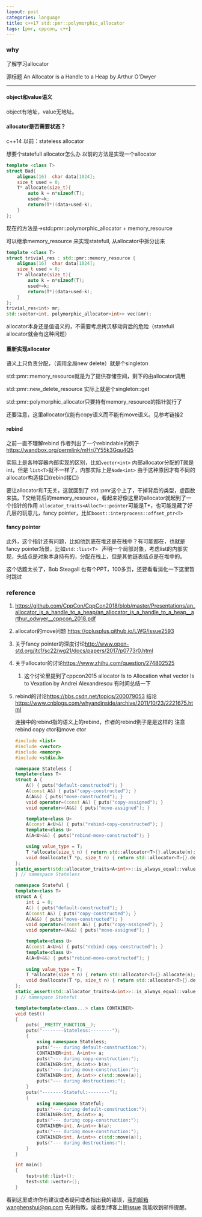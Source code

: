 ```yaml
---
layout: post
categories: language
title: c++17 std::pmr::polymorphic_allocator
tags: [pmr, cppcon, c++]
---
```



### why 

了解学习allocator

源标题 An Allocator is a Handle to a Heap by Arthur O'Dwyer

---

#### object和value语义

object有地址，value无地址。

#### allocator是否需要状态？

c++14 以前：stateless allocator

想要个statefull allocator怎么办 以前的方法是实现一个allocator

```c++
template <class T>
struct Bad{
    alignas(16)  char data[1024];
    size_t used = 0;
    T* allocate(size_t){
        auto k = n*sizeof(T);
        used+=k;
        return(T*)(data+used-k);
    }
};
```

现在的方法是->std::pmr::polymorphic_allocator + memory_resource

可以继承memory_resource 来实现statefull, 从allocator中拆分出来

```c++
template <class T>
struct trivial_res : std::pmr::memory_resource {
    alignas(16)  char data[1024];
    size_t used = 0;
    T* allocate(size_t){
        auto k = n*sizeof(T);
        used+=k;
        return(T*)(data+used-k);
    }
};
trivial_res<int> mr;
std::vector<int, polymorphic_allocator<int>> vec(&mr);
```

allocator本身还是值语义的，不需要考虑拷贝移动背后的危险（statefull allocator就会有这种问题）



#### 重新实现allocator

语义上只负责分配，（调用全局new delete）就是个singleton

std::pmr::memory_resource就是为了提供存储空间，剩下的由allocator调用

std::pmr::new_delete_resource 实际上就是个singleton::get

std::pmr::polymorphic_allocator只要持有memory_resource的指针就行了

还要注意，这里allocator仅能有copy语义而不能有move语义。见参考链接2

#### rebind

之前一直不理解rebind 作者列出了一个rebindable的例子 <https://wandbox.org/permlink/mHrj7Y55k3Gqu4Q5>

实际上是各种容器内部实现的区别，比如`vector<int>` 内部allocator分配的T就是int，但是 `list<T>`就不一样了，内部实际上是`Node<int>`  由于这种原因才有不同的allocator构造接口(rebind接口)

要让allocator和T无关，这就回到了 std::pmr这个上了，干掉背后的类型，虚函数来搞，T交给背后的memory_resource，看起来好像这里的allocator就起到了一个指针的作用 `allocator_traits<AllocT>::pointer`可能是T*，也可能是藏了好几层的玩意儿，fancy pointer，比如`boost::interprocess::offset_ptr<T>`



#### fancy pointer

此外，这个指针还有问题，比如他到底在堆还是在栈中？有可能都在，也就是fancy pointer场景，比如`std::list<T> ` 声明一个局部对象，考虑list的内部实现，头结点是对象本身持有的，分配在栈上，但是其他链表结点是在堆中的。

这个话题太长了，Bob Steagall 也有个PPT，100多页，还要看看消化一下这里暂时跳过



### reference

1. <https://github.com/CppCon/CppCon2018/blob/master/Presentations/an_allocator_is_a_handle_to_a_heap/an_allocator_is_a_handle_to_a_heap__arthur_odwyer__cppcon_2018.pdf>

2. allocator的move问题 <https://cplusplus.github.io/LWG/issue2593>

3. 关于fancy pointer的深度讨论<http://www.open-std.org/jtc1/sc22/wg21/docs/papers/2017/p0773r0.html>

4. 关于allocator的讨论<https://www.zhihu.com/question/274802525>

   1.  这个讨论里提到了cppcon2015 allocator Is to Allocation what vector Is to Vexation by Andrei Alexandrescu 有时间总结一下 

5. rebind的讨论<https://bbs.csdn.net/topics/200079053> 结论<https://www.cnblogs.com/whyandinside/archive/2011/10/23/2221675.html>

   连接中的rebind指的语义上的rebind，作者的rebind例子是是这样的 注意rebind copy ctor和move ctor

   ```c++
   #include <list>
   #include <vector>
   #include <memory>
   #include <stdio.h>
   
   namespace Stateless {
   template<class T>
   struct A {
       A() { puts("default-constructed"); }
       A(const A&) { puts("copy-constructed"); }
       A(A&&) { puts("move-constructed"); }
       void operator=(const A&) { puts("copy-assigned"); }
       void operator=(A&&) { puts("move-assigned"); }
   
       template<class U>
       A(const A<U>&) { puts("rebind-copy-constructed"); }
       template<class U>
       A(A<U>&&) { puts("rebind-move-constructed"); }
   
       using value_type = T;
       T *allocate(size_t n) { return std::allocator<T>{}.allocate(n); }
       void deallocate(T *p, size_t n) { return std::allocator<T>{}.deallocate(p, n); }
   };
   static_assert(std::allocator_traits<A<int>>::is_always_equal::value == true);
   } // namespace Stateless
   
   namespace Stateful {
   template<class T>
   struct A {
       int i = 0;
       A() { puts("default-constructed"); }
       A(const A&) { puts("copy-constructed"); }
       A(A&&) { puts("move-constructed"); }
       void operator=(const A&) { puts("copy-assigned"); }
       void operator=(A&&) { puts("move-assigned"); }
   
       template<class U>
       A(const A<U>&) { puts("rebind-copy-constructed"); }
       template<class U>
       A(A<U>&&) { puts("rebind-move-constructed"); }
       
       using value_type = T;
       T *allocate(size_t n) { return std::allocator<T>{}.allocate(n); }
       void deallocate(T *p, size_t n) { return std::allocator<T>{}.deallocate(p, n); }
   };
   static_assert(std::allocator_traits<A<int>>::is_always_equal::value == false);
   } // namespace Stateful
   
   template<template<class...> class CONTAINER>
   void test()
   {
       puts(__PRETTY_FUNCTION__);
       puts("--------Stateless:--------");
       {
           using namespace Stateless;
           puts("--- during default-construction:");
           CONTAINER<int, A<int>> a;
           puts("--- during copy-construction:");
           CONTAINER<int, A<int>> b(a);
           puts("--- during move-construction:");
           CONTAINER<int, A<int>> c(std::move(a));
           puts("--- during destructions:");
       }
       puts("--------Stateful:--------");
       {
           using namespace Stateful;
           puts("--- during default-construction:");
           CONTAINER<int, A<int>> a;
           puts("--- during copy-construction:");
           CONTAINER<int, A<int>> b(a);
           puts("--- during move-construction:");
           CONTAINER<int, A<int>> c(std::move(a));
           puts("--- during destructions:");
       }
   }
   
   int main()
   {
       test<std::list>();
       test<std::vector>();
   }
   ```

   

看到这里或许你有建议或者疑问或者指出我的错误，我的邮箱wanghenshui@qq.com 先谢指教。或者到博客上提[issue](https://github.com/wanghenshui/wanghenshui.github.io/issues/new) 我能收到邮件提醒。

